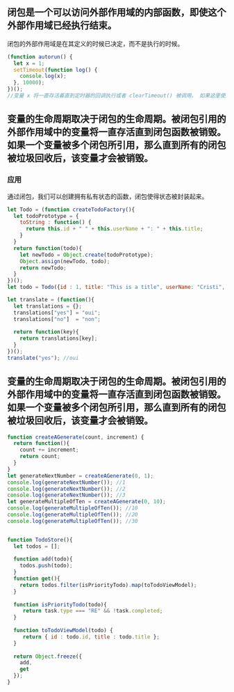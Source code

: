 ## 闭包是一个可以访问外部作用域的内部函数，即使这个外部作用域已经执行结束。

闭包的外部作用域是在其定义的时候已决定，而不是执行的时候。

```javascript
(function autorun() {
  let x = 1;
  setTimeout(function log() {
    console.log(x);
  }, 10000);
})();
//变量 x 将一直存活着直到定时器的回调执行或者 clearTimeout() 被调用。 如果这里使用的是 setInterval() ，那么变量 x 将一直存活到 clearInterval() 被调用。
```

##  变量的生命周期取决于闭包的生命周期。被闭包引用的外部作用域中的变量将一直存活直到闭包函数被销毁。如果一个变量被多个闭包所引用，那么直到所有的闭包被垃圾回收后，该变量才会被销毁。


### 应用
通过闭包，我们可以创建拥有私有状态的函数，闭包使得状态被封装起来。
```javascript
let Todo = (function createTodoFactory(){
  let todoPrototype = {
    toString : function() {
      return this.id + " " + this.userName + ": " + this.title;
    }
  }
  return function(todo){
    let newTodo = Object.create(todoPrototype);
    Object.assign(newTodo, todo);
    return newTodo;
  }
})();
let todo = Todo({id : 1, title: "This is a title", userName: "Cristi", completed: false });

```

```javascript
let translate = (function(){
  let translations = {};
  translations["yes"] = "oui";
  translations["no"]  = "non";
  
  return function(key){
    return translations[key];
  }
})();
translate("yes"); //oui
```

##  变量的生命周期取决于闭包的生命周期。被闭包引用的外部作用域中的变量将一直存活直到闭包函数被销毁。如果一个变量被多个闭包所引用，那么直到所有的闭包被垃圾回收后，该变量才会被销毁。

```javascript
function createAGenerate(count, increment) {
  return function(){
    count += increment;
    return count;
  }
}
let generateNextNumber = createAGenerate(0, 1);
console.log(generateNextNumber()); //1
console.log(generateNextNumber()); //2
console.log(generateNextNumber()); //3
let generateMultipleOfTen = createAGenerate(0, 10);
console.log(generateMultipleOfTen()); //10
console.log(generateMultipleOfTen()); //20
console.log(generateMultipleOfTen()); //30

```



```javascript

function TodoStore(){
  let todos = [];
  
  function add(todo){
    todos.push(todo);
  }
  function get(){
    return todos.filter(isPriorityTodo).map(toTodoViewModel);
  }
  
  function isPriorityTodo(todo){
     return task.type === "RE" && !task.completed;
  }
  
  function toTodoViewModel(todo) {
     return { id : todo.id, title : todo.title };
  }
  
  return Object.freeze({
    add,
    get
  });
}
```
